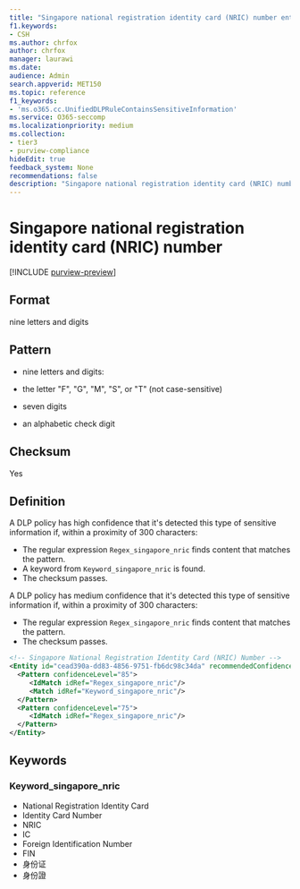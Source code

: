 ```yaml
---
title: "Singapore national registration identity card (NRIC) number entity definition"
f1.keywords:
- CSH
ms.author: chrfox
author: chrfox
manager: laurawi
ms.date:
audience: Admin
search.appverid: MET150
ms.topic: reference
f1_keywords:
- 'ms.o365.cc.UnifiedDLPRuleContainsSensitiveInformation'
ms.service: O365-seccomp
ms.localizationpriority: medium
ms.collection:
- tier3
- purview-compliance
hideEdit: true
feedback_system: None
recommendations: false
description: "Singapore national registration identity card (NRIC) number sensitive information type entity definition."
---
```


# Singapore national registration identity card (NRIC) number

[!INCLUDE [purview-preview](../includes/purview-preview.md)]

## Format

nine letters and digits

## Pattern

- nine letters and digits:

- the letter "F", "G", "M", "S", or "T" (not case-sensitive)
- seven digits
- an alphabetic check digit

## Checksum

Yes

## Definition

A DLP policy has high confidence that it's detected this type of sensitive information if, within a proximity of 300 characters:

- The regular expression `Regex_singapore_nric` finds content that matches the pattern.
- A keyword from `Keyword_singapore_nric` is found.
- The checksum passes.

A DLP policy has medium confidence that it's detected this type of sensitive information if, within a proximity of 300 characters:

- The regular expression `Regex_singapore_nric` finds content that matches the pattern.
- The checksum passes.

```xml
<!-- Singapore National Registration Identity Card (NRIC) Number -->
<Entity id="cead390a-dd83-4856-9751-fb6dc98c34da" recommendedConfidence="75" patternsProximity="300">
  <Pattern confidenceLevel="85">
     <IdMatch idRef="Regex_singapore_nric"/>
     <Match idRef="Keyword_singapore_nric"/>
  </Pattern>
  <Pattern confidenceLevel="75">
     <IdMatch idRef="Regex_singapore_nric"/>
  </Pattern>
</Entity>
```

## Keywords

### Keyword_singapore_nric

- National Registration Identity Card
- Identity Card Number
- NRIC
- IC
- Foreign Identification Number
- FIN
- 身份证
- 身份證
